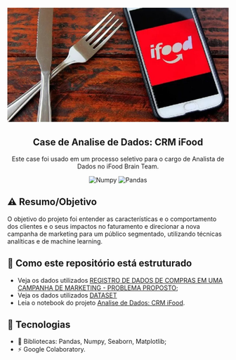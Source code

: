 <p align="center">
  <img src="https://github.com/adanSiqueira/ifood-CRM-Data-Analyst-Case/blob/main/ifoodddsds-1024x682.jpg" >
</p>

<h2 align="center">
  Case de Analise de Dados: CRM iFood
</h2>

<p align="center">
  Este case foi usado em um processo seletivo para o cargo de Analista de Dados no iFood Brain Team.</a>
</p>

<p align="center">
    <img alt="Numpy" src="https://img.shields.io/badge/numpy-1.20.0-blue">
    <img alt="Pandas" src="https://img.shields.io/badge/Pandas-1.2.3-yellow">
    

   </a>
</p>

## ⚠️ Resumo/Objetivo
O objetivo do projeto foi entender as características e o comportamento dos clientes e o seus impactos no faturamento e direcionar a nova campanha de marketing para um público segmentado,
utilizando técnicas analíticas e de machine learning.

## 📄 Como este repositório está estruturado

- Veja os dados utilizados [REGISTRO DE DADOS DE COMPRAS EM UMA CAMPANHA DE MARKETING - PROBLEMA PROPOSTO](https://www.kaggle.com/datasets/jackdaoud/marketing-data);
- Veja os dados utilizados [DATASET](https://github.com/nailson/ifood-data-business-analyst-test/blob/master/README.md)
- Leia o notebook do projeto [Analise de Dados: CRM iFood](https://github.com/adanSiqueira/ifood-CRM-Data-Analyst-Case/blob/main/CRM_iFood_Data_Analyst_Case_PT.ipynb).



## 🚀 Tecnologias 

- 📄 Bibliotecas: Pandas, Numpy, Seaborn, Matplotlib;
- ⚡️ Google Colaboratory.

